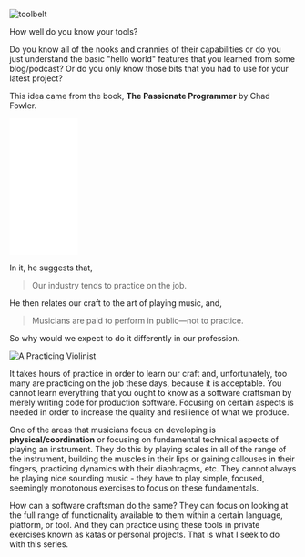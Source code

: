 ![toolbelt](https://cloud.githubusercontent.com/assets/177508/8153148/a1a8eaec-12ee-11e5-99ed-89b291250fc3.png)

How well do you know your tools?  

Do you know all of the nooks and crannies of their capabilities or do you just understand the basic "hello world" features that you learned from some blog/podcast?  Or do you only know those bits that you had to use for your latest project? 

This idea came from the book, **The Passionate Programmer** by Chad Fowler. 

<iframe style="width:120px;height:240px;" marginwidth="0" marginheight="0" scrolling="no" frameborder="0" src="//ws-na.amazon-adsystem.com/widgets/q?ServiceVersion=20070822&OneJS=1&Operation=GetAdHtml&MarketPlace=US&source=ac&ref=tf_til&ad_type=product_link&tracking_id=meinershagenf-20&marketplace=amazon&region=US&placement=1934356344&asins=1934356344&linkId=LNHTKBA2JZ5LHJLI&show_border=true&link_opens_in_new_window=true">
</iframe>

In it, he suggests that, 

> Our industry tends to practice on the job.

He then relates our craft to the art of playing music, and, 

> Musicians are paid to perform in public—not to practice. 

So why would we expect to do it differently in our profession. 

![A Practicing Violinist](https://cloud.githubusercontent.com/assets/177508/7893464/c4698c80-0623-11e5-9109-56c5e244f7e7.jpg)

It takes hours of practice in order to learn our craft and, unfortunately, too many are practicing on the job these days, because it is acceptable. You cannot learn everything that you ought to know as a software craftsman by merely writing code for production software. Focusing on certain aspects is needed in order to increase the quality and resilience of what we produce. 

One of the areas that musicians focus on developing is **physical/coordination** or focusing on fundamental technical aspects of playing an instrument. They do this by playing scales in all of the range of the instrument, building the muscles in their lips or gaining callouses in their fingers, practicing dynamics with their diaphragms, etc. They cannot always be playing nice sounding music - they have to play simple, focused, seemingly monotonous exercises to focus on these fundamentals.

How can a software craftsman do the same? They can focus on looking at the full range of functionality available to them within a certain language, platform, or tool. And they can practice using these tools in private exercises known as katas or personal projects. That is what I seek to do with this series. 